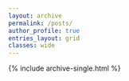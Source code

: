 ```yaml
---
layout: archive
permalink: /posts/
author_profile: true
entries_layout: grid
classes: wide
---
```



{% include archive-single.html %}

